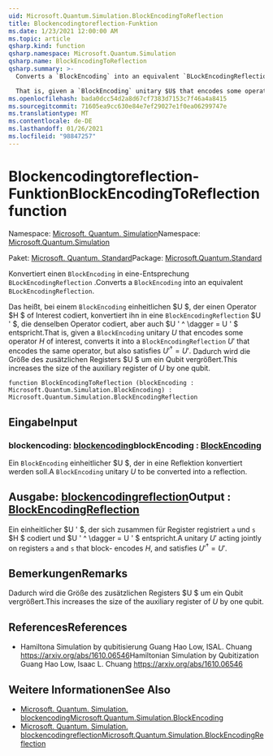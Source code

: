 ```yaml
---
uid: Microsoft.Quantum.Simulation.BlockEncodingToReflection
title: Blockencodingtoreflection-Funktion
ms.date: 1/23/2021 12:00:00 AM
ms.topic: article
qsharp.kind: function
qsharp.namespace: Microsoft.Quantum.Simulation
qsharp.name: BlockEncodingToReflection
qsharp.summary: >-
  Converts a `BlockEncoding` into an equivalent `BLockEncodingReflection`.

  That is, given a `BlockEncoding` unitary $U$ that encodes some operator $H$ of interest, converts it into a `BlockEncodingReflection` $U'$ that encodes the same operator, but also satisfies $U'^\dagger = U'$. This increases the size of the auxiliary register of $U$ by one qubit.
ms.openlocfilehash: bada0dcc54d2a8d67cf7383d7153c7f46a4a8415
ms.sourcegitcommit: 71605ea9cc630e84e7ef29027e1f0ea06299747e
ms.translationtype: MT
ms.contentlocale: de-DE
ms.lasthandoff: 01/26/2021
ms.locfileid: "98847257"
---
```

# <a name="blockencodingtoreflection-function"></a><span data-ttu-id="c23c8-102">Blockencodingtoreflection-Funktion</span><span class="sxs-lookup"><span data-stu-id="c23c8-102">BlockEncodingToReflection function</span></span>

<span data-ttu-id="c23c8-103">Namespace: [Microsoft. Quantum. Simulation](xref:Microsoft.Quantum.Simulation)</span><span class="sxs-lookup"><span data-stu-id="c23c8-103">Namespace: [Microsoft.Quantum.Simulation](xref:Microsoft.Quantum.Simulation)</span></span>

<span data-ttu-id="c23c8-104">Paket: [Microsoft. Quantum. Standard](https://nuget.org/packages/Microsoft.Quantum.Standard)</span><span class="sxs-lookup"><span data-stu-id="c23c8-104">Package: [Microsoft.Quantum.Standard](https://nuget.org/packages/Microsoft.Quantum.Standard)</span></span>


<span data-ttu-id="c23c8-105">Konvertiert einen `BlockEncoding` in eine-Entsprechung `BLockEncodingReflection` .</span><span class="sxs-lookup"><span data-stu-id="c23c8-105">Converts a `BlockEncoding` into an equivalent `BLockEncodingReflection`.</span></span>

<span data-ttu-id="c23c8-106">Das heißt, bei einem `BlockEncoding` einheitlichen $U $, der einen Operator $H $ of Interest codiert, konvertiert ihn in eine `BlockEncodingReflection` $U ' $, die denselben Operator codiert, aber auch $U ' ^ \dagger = U ' $ entspricht.</span><span class="sxs-lookup"><span data-stu-id="c23c8-106">That is, given a `BlockEncoding` unitary $U$ that encodes some operator $H$ of interest, converts it into a `BlockEncodingReflection` $U'$ that encodes the same operator, but also satisfies $U'^\dagger = U'$.</span></span>
<span data-ttu-id="c23c8-107">Dadurch wird die Größe des zusätzlichen Registers $U $ um ein Qubit vergrößert.</span><span class="sxs-lookup"><span data-stu-id="c23c8-107">This increases the size of the auxiliary register of $U$ by one qubit.</span></span>

```qsharp
function BlockEncodingToReflection (blockEncoding : Microsoft.Quantum.Simulation.BlockEncoding) : Microsoft.Quantum.Simulation.BlockEncodingReflection
```


## <a name="input"></a><span data-ttu-id="c23c8-108">Eingabe</span><span class="sxs-lookup"><span data-stu-id="c23c8-108">Input</span></span>

### <a name="blockencoding--blockencoding"></a><span data-ttu-id="c23c8-109">blockencoding: [blockencoding](xref:Microsoft.Quantum.Simulation.BlockEncoding)</span><span class="sxs-lookup"><span data-stu-id="c23c8-109">blockEncoding : [BlockEncoding](xref:Microsoft.Quantum.Simulation.BlockEncoding)</span></span>

<span data-ttu-id="c23c8-110">Ein `BlockEncoding` einheitlicher $U $, der in eine Reflektion konvertiert werden soll.</span><span class="sxs-lookup"><span data-stu-id="c23c8-110">A `BlockEncoding` unitary $U$ to be converted into a reflection.</span></span>



## <a name="output--blockencodingreflection"></a><span data-ttu-id="c23c8-111">Ausgabe: [blockencodingreflection](xref:Microsoft.Quantum.Simulation.BlockEncodingReflection)</span><span class="sxs-lookup"><span data-stu-id="c23c8-111">Output : [BlockEncodingReflection](xref:Microsoft.Quantum.Simulation.BlockEncodingReflection)</span></span>

<span data-ttu-id="c23c8-112">Ein einheitlicher $U ' $, der sich zusammen für Register registriert `a` und `s` $H $ codiert und $U ' ^ \dagger = U ' $ entspricht.</span><span class="sxs-lookup"><span data-stu-id="c23c8-112">A unitary $U'$ acting jointly on registers `a` and `s` that block- encodes $H$, and satisfies $U'^\dagger = U'$.</span></span>

## <a name="remarks"></a><span data-ttu-id="c23c8-113">Bemerkungen</span><span class="sxs-lookup"><span data-stu-id="c23c8-113">Remarks</span></span>

<span data-ttu-id="c23c8-114">Dadurch wird die Größe des zusätzlichen Registers $U $ um ein Qubit vergrößert.</span><span class="sxs-lookup"><span data-stu-id="c23c8-114">This increases the size of the auxiliary register of $U$ by one qubit.</span></span>

## <a name="references"></a><span data-ttu-id="c23c8-115">References</span><span class="sxs-lookup"><span data-stu-id="c23c8-115">References</span></span>

- <span data-ttu-id="c23c8-116">Hamiltona Simulation by qubitisierung Guang Hao Low, ISAL. Chuang https://arxiv.org/abs/1610.06546</span><span class="sxs-lookup"><span data-stu-id="c23c8-116">Hamiltonian Simulation by Qubitization Guang Hao Low, Isaac L. Chuang https://arxiv.org/abs/1610.06546</span></span>

## <a name="see-also"></a><span data-ttu-id="c23c8-117">Weitere Informationen</span><span class="sxs-lookup"><span data-stu-id="c23c8-117">See Also</span></span>

- [<span data-ttu-id="c23c8-118">Microsoft. Quantum. Simulation. blockencoding</span><span class="sxs-lookup"><span data-stu-id="c23c8-118">Microsoft.Quantum.Simulation.BlockEncoding</span></span>](xref:Microsoft.Quantum.Simulation.BlockEncoding)
- [<span data-ttu-id="c23c8-119">Microsoft. Quantum. Simulation. blockencodingreflection</span><span class="sxs-lookup"><span data-stu-id="c23c8-119">Microsoft.Quantum.Simulation.BlockEncodingReflection</span></span>](xref:Microsoft.Quantum.Simulation.BlockEncodingReflection)